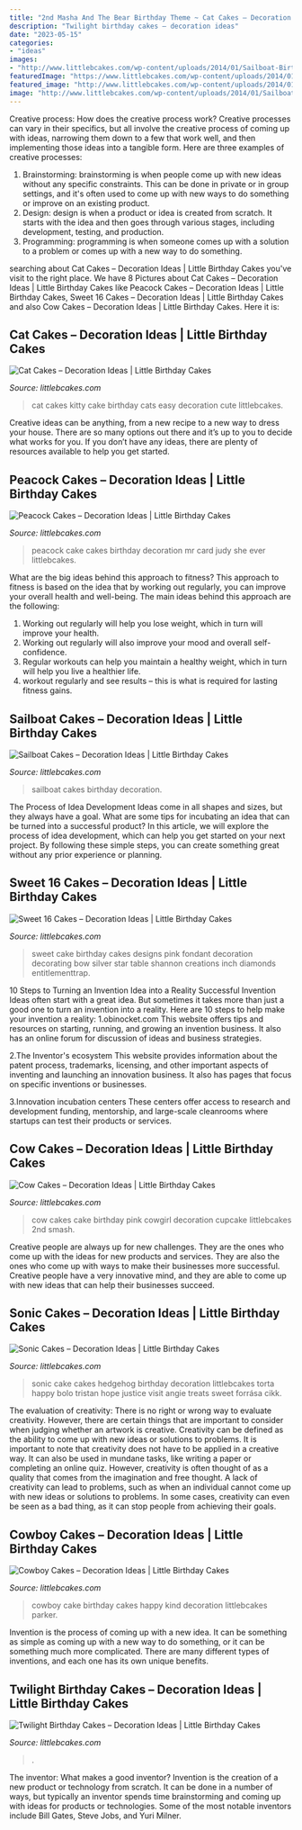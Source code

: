 ```yaml
---
title: "2nd Masha And The Bear Birthday Theme ~ Cat Cakes – Decoration Ideas"
description: "Twilight birthday cakes – decoration ideas"
date: "2023-05-15"
categories:
- "ideas"
images:
- "http://www.littlebcakes.com/wp-content/uploads/2014/01/Sailboat-Birthday-Cakes.jpg"
featuredImage: "https://www.littlebcakes.com/wp-content/uploads/2014/01/Twilight-Cake-Ideas.jpg"
featured_image: "http://www.littlebcakes.com/wp-content/uploads/2014/01/Sailboat-Birthday-Cakes.jpg"
image: "http://www.littlebcakes.com/wp-content/uploads/2014/01/Sailboat-Birthday-Cakes.jpg"
---
```



Creative process: How does the creative process work?
Creative processes can vary in their specifics, but all involve the creative process of coming up with ideas, narrowing them down to a few that work well, and then implementing those ideas into a tangible form. Here are three examples of creative processes: 
1. Brainstorming: brainstorming is when people come up with new ideas without any specific constraints. This can be done in private or in group settings, and it's often used to come up with new ways to do something or improve on an existing product. 
2. Design: design is when a product or idea is created from scratch. It starts with the idea and then goes through various stages, including development, testing, and production. 
3. Programming: programming is when someone comes up with a solution to a problem or comes up with a new way to do something.

	

		
searching about Cat Cakes – Decoration Ideas | Little Birthday Cakes you've visit to the right place. We have 8 Pictures about Cat Cakes – Decoration Ideas | Little Birthday Cakes like Peacock Cakes – Decoration Ideas | Little Birthday Cakes, Sweet 16 Cakes – Decoration Ideas | Little Birthday Cakes and also Cow Cakes – Decoration Ideas | Little Birthday Cakes. Here it is:
		
    
## Cat Cakes – Decoration Ideas | Little Birthday Cakes

<img loading=lazy src="http://www.littlebcakes.com/wp-content/uploads/2014/01/Kitty-Cat-Cakes-760x1024.jpg" onerror="this.onerror=null;this.src='https://tse2.mm.bing.net/th?id=OIP.l4KHsdZxZ2VTkj9qHqOFnwHaJ-&amp;pid=15.1';" alt="Cat Cakes – Decoration Ideas | Little Birthday Cakes">

_Source: littlebcakes.com_

>cat cakes kitty cake birthday cats easy decoration cute littlebcakes. 

	

Creative ideas can be anything, from a new recipe to a new way to dress your house. There are so many options out there and it’s up to you to decide what works for you. If you don’t have any ideas, there are plenty of resources available to help you get started.

    
## Peacock Cakes – Decoration Ideas | Little Birthday Cakes

<img loading=lazy src="https://www.littlebcakes.com/wp-content/uploads/2014/02/Peacock-Cake-Images.jpg" onerror="this.onerror=null;this.src='https://tse3.mm.bing.net/th?id=OIP.rlo_YCzMhVEKUNdVZOMReQHaMr&amp;pid=15.1';" alt="Peacock Cakes – Decoration Ideas | Little Birthday Cakes">

_Source: littlebcakes.com_

>peacock cake cakes birthday decoration mr card judy she ever littlebcakes. 

	

What are the big ideas behind this approach to fitness?
This approach to fitness is based on the idea that by working out regularly, you can improve your overall health and well-being. The main ideas behind this approach are the following: 
1) Working out regularly will help you lose weight, which in turn will improve your health. 
2) Working out regularly will also improve your mood and overall self-confidence. 
3) Regular workouts can help you maintain a healthy weight, which in turn will help you live a healthier life. 
4) workout regularly and see results – this is what is required for lasting fitness gains.

    
## Sailboat Cakes – Decoration Ideas | Little Birthday Cakes

<img loading=lazy src="http://www.littlebcakes.com/wp-content/uploads/2014/01/Sailboat-Birthday-Cakes.jpg" onerror="this.onerror=null;this.src='https://tse2.mm.bing.net/th?id=OIP.N5UFLvkIVDUgh8TPsIvUSAHaJ4&amp;pid=15.1';" alt="Sailboat Cakes – Decoration Ideas | Little Birthday Cakes">

_Source: littlebcakes.com_

>sailboat cakes birthday decoration. 

	

The Process of Idea Development
Ideas come in all shapes and sizes, but they always have a goal. What are some tips for incubating an idea that can be turned into a successful product? 
In this article, we will explore the process of idea development, which can help you get started on your next project. By following these simple steps, you can create something great without any prior experience or planning.

    
## Sweet 16 Cakes – Decoration Ideas | Little Birthday Cakes

<img loading=lazy src="http://www.littlebcakes.com/wp-content/uploads/2014/02/Sweet-16-Cake-Designs.jpg" onerror="this.onerror=null;this.src='https://tse1.mm.bing.net/th?id=OIP.q4EwKaDHYu_Ow7TWRIpPMgHaLI&amp;pid=15.1';" alt="Sweet 16 Cakes – Decoration Ideas | Little Birthday Cakes">

_Source: littlebcakes.com_

>sweet cake birthday cakes designs pink fondant decoration decorating bow silver star table shannon creations inch diamonds entitlementtrap. 

	

10 Steps to Turning an Invention Idea into a Reality
Successful Invention Ideas often start with a great idea. But sometimes it takes more than just a good one to turn an invention into a reality. Here are 10 steps to help make your invention a reality:
1.obinocket.com This website offers tips and resources on starting, running, and growing an invention business. It also has an online forum for discussion of ideas and business strategies.

2.The Inventor's ecosystem This website provides information about the patent process, trademarks, licensing, and other important aspects of inventing and launching an innovation business. It also has pages that focus on specific inventions or businesses.

3.Innovation incubation centers These centers offer access to research and development funding, mentorship, and large-scale cleanrooms where startups can test their products or services.

    
## Cow Cakes – Decoration Ideas | Little Birthday Cakes

<img loading=lazy src="http://www.littlebcakes.com/wp-content/uploads/2014/01/Images-of-Cow-Cakes.jpg" onerror="this.onerror=null;this.src='https://tse3.mm.bing.net/th?id=OIP.I_Lv9bcmqtap03mQaglG0gHaIb&amp;pid=15.1';" alt="Cow Cakes – Decoration Ideas | Little Birthday Cakes">

_Source: littlebcakes.com_

>cow cakes cake birthday pink cowgirl decoration cupcake littlebcakes 2nd smash. 

	

Creative people are always up for new challenges. They are the ones who come up with the ideas for new products and services. They are also the ones who come up with ways to make their businesses more successful. Creative people have a very innovative mind, and they are able to come up with new ideas that can help their businesses succeed.

    
## Sonic Cakes – Decoration Ideas | Little Birthday Cakes

<img loading=lazy src="http://www.littlebcakes.com/wp-content/uploads/2014/05/Sonic-Cakes-768x1024.jpg" onerror="this.onerror=null;this.src='https://tse2.mm.bing.net/th?id=OIP.MyqhpkHc9yEPz6Bus1-PPAHaJ4&amp;pid=15.1';" alt="Sonic Cakes – Decoration Ideas | Little Birthday Cakes">

_Source: littlebcakes.com_

>sonic cake cakes hedgehog birthday decoration littlebcakes torta happy bolo tristan hope justice visit angie treats sweet forrása cikk. 

	

The evaluation of creativity: There is no right or wrong way to evaluate creativity. However, there are certain things that are important to consider when judging whether an artwork is creative.
Creativity can be defined as the ability to come up with new ideas or solutions to problems. It is important to note that creativity does not have to be applied in a creative way. It can also be used in mundane tasks, like writing a paper or completing an online quiz. However, creativity is often thought of as a quality that comes from the imagination and free thought. A lack of creativity can lead to problems, such as when an individual cannot come up with new ideas or solutions to problems. In some cases, creativity can even be seen as a bad thing, as it can stop people from achieving their goals.

    
## Cowboy Cakes – Decoration Ideas | Little Birthday Cakes

<img loading=lazy src="https://www.littlebcakes.com/wp-content/uploads/2014/02/Cowboy-Cake.jpg" onerror="this.onerror=null;this.src='https://tse3.mm.bing.net/th?id=OIP.xTADRv11sYCvkGf27jbytAHaJ4&amp;pid=15.1';" alt="Cowboy Cakes – Decoration Ideas | Little Birthday Cakes">

_Source: littlebcakes.com_

>cowboy cake birthday cakes happy kind decoration littlebcakes parker. 

	

Invention is the process of coming up with a new idea. It can be something as simple as coming up with a new way to do something, or it can be something much more complicated. There are many different types of inventions, and each one has its own unique benefits.

    
## Twilight Birthday Cakes – Decoration Ideas | Little Birthday Cakes

<img loading=lazy src="https://www.littlebcakes.com/wp-content/uploads/2014/01/Twilight-Cake-Ideas.jpg" onerror="this.onerror=null;this.src='https://tse4.mm.bing.net/th?id=OIP.8bCGSAAcIHiEsALpUdiODwHaE7&amp;pid=15.1';" alt="Twilight Birthday Cakes – Decoration Ideas | Little Birthday Cakes">

_Source: littlebcakes.com_

>. 

	

The inventor: What makes a good inventor?
Invention is the creation of a new product or technology from scratch. It can be done in a number of ways, but typically an inventor spends time brainstorming and coming up with ideas for products or technologies. Some of the most notable inventors include Bill Gates, Steve Jobs, and Yuri Milner.

